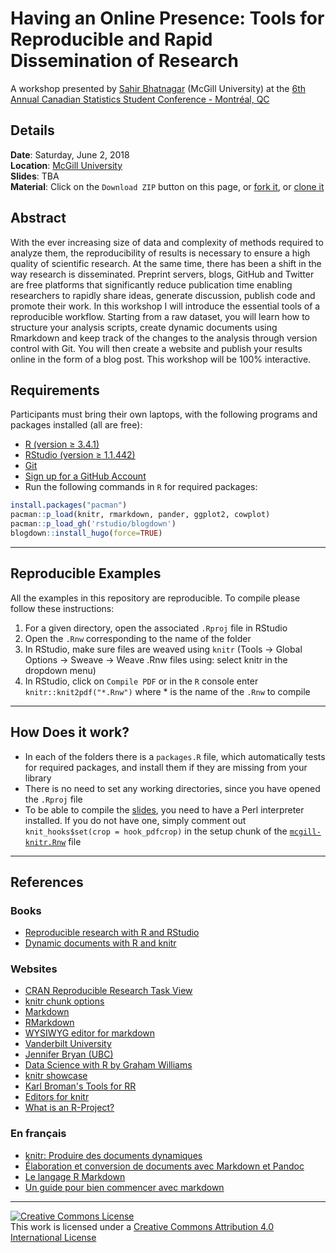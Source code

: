 # Having an Online Presence: Tools for Reproducible and Rapid Dissemination of Research

A workshop presented by [Sahir Bhatnagar](http://sahirbhatnagar.com/) (McGill University) at the [6th Annual Canadian Statistics Student Conference - Montr&eacute;al, QC](https://ssc.ca/en/meeting/sixth-annual-canadian-statistics-student-conference)


## Details

**Date**: Saturday, June 2, 2018  
**Location**: [McGill University](http://www.mcgill.ca/)  
**Slides**: TBA  
**Material**: Click on the `Download ZIP` button on this page, or [fork it](https://help.github.com/articles/fork-a-repo/), or [clone it](http://stackoverflow.com/questions/651038/how-do-you-clone-a-git-repository-into-a-specific-folder)  


## Abstract

With the ever increasing size of data and complexity of methods required to analyze them, the reproducibility of results is necessary to ensure a high quality of scientific research. At the same time, there has been a shift in the way research is disseminated. Preprint servers, blogs, GitHub and Twitter are free platforms that significantly reduce publication time enabling researchers to rapidly share ideas, generate discussion, publish code and promote their work. In this workshop I will introduce the essential tools of a reproducible workflow. Starting from a raw dataset, you will learn how to structure your analysis scripts, create dynamic documents using Rmarkdown and keep track of the changes to the analysis through version control with Git. You will then create a website and publish your results online in the form of a blog post. This workshop will be 100% interactive.


## Requirements

Participants must bring their own laptops, with the following programs and packages installed (all are free):

* [R (version $\geq$ 3.4.1)](http://cran.r-project.org/)
* [RStudio (version $\geq$ 1.1.442)](http://www.rstudio.com/products/rstudio/download/preview/)  
* [Git](https://git-scm.com/downloads)
* [Sign up for a GitHub Account](https://github.com/)
* Run the following commands in `R` for required packages:

```R
install.packages("pacman")
pacman::p_load(knitr, rmarkdown, pander, ggplot2, cowplot)
pacman::p_load_gh('rstudio/blogdown')
blogdown::install_hugo(force=TRUE)
```


----

## Reproducible Examples

All the examples in this repository are reproducible. To compile please follow these instructions:

1. For a given directory, open the associated `.Rproj` file in RStudio
2. Open the `.Rnw` corresponding to the name of the folder
3. In RStudio, make sure files are weaved using `knitr` (Tools -> Global Options -> Sweave -> Weave .Rnw files using: select knitr in the dropdown menu)
4. In RStudio, click on `Compile PDF` or in the `R` console enter `knitr::knit2pdf("*.Rnw")` where * is the name of the `.Rnw` to compile

----

## How Does it work?

* In each of the folders there is a `packages.R` file, which automatically tests for required packages, and install them if they are missing from your library
* There is no need to set any working directories, since you have opened the `.Rproj` file
* To be able to compile the [slides](https://github.com/sahirbhatnagar/knitr-tutorial/tree/master/slides), you need to have a Perl interpreter installed. If you do not have one, simply comment out `knit_hooks$set(crop = hook_pdfcrop)` in the setup chunk of the [`mcgill-knitr.Rnw`](https://github.com/sahirbhatnagar/knitr-tutorial/blob/master/slides/mcgill-knitr.Rnw) file




----

## References

### Books

* [Reproducible research with R and RStudio](http://www.amazon.com/exec/obidos/ASIN/1466572841/7210-20)
* [Dynamic documents with R and knitr](http://www.amazon.com/exec/obidos/ASIN/1482203537/7210-20)


### Websites

* [CRAN Reproducible Research Task View](http://cran.r-project.org/web/views/ReproducibleResearch.html)
* [knitr chunk options](http://yihui.name/knitr/options/)
* [Markdown](http://daringfireball.net/projects/markdown/syntax)
* [RMarkdown](http://rmarkdown.rstudio.com/)
* [WYSIWYG editor for markdown](http://socrates.io/)
* [Vanderbilt University](http://biostat.mc.vanderbilt.edu/wiki/Main/KnitrHowto)
* [Jennifer Bryan (UBC)](https://github.com/jennybc/2015-02-23_bryan-fields-talk)
* [Data Science with R by Graham Williams](http://handsondatascience.com/KnitRO.pdf)
* [knitr showcase](http://yihui.name/knitr/demo/showcase/)
* [Karl Broman's Tools for RR](http://kbroman.org/Tools4RR/)
* [Editors for knitr](http://yihui.name/knitr/demo/editors/)
* [What is an R-Project?](https://support.rstudio.com/hc/en-us/articles/200526207-Using-Projects)

### En fran&ccedil;ais
* [knitr: Produire des documents dynamiques](http://rug.mnhn.fr/semin-r/PDF/semin-R_knitr_PBessonneau_240513.pdf)
* [&Eacute;laboration et conversion de documents avec Markdown et Pandoc](http://enacit1.epfl.ch/markdown-pandoc/)
* [Le langage R Markdown](https://www.france-universite-numerique-mooc.fr/c4x/UPSUD/42001S02/asset/RMarkdown.pdf)
* [Un guide pour bien commencer avec markdown](http://blog.wax-o.com/2014/04/tutoriel-un-guide-pour-bien-commencer-avec-markdown/)


----

<a rel="license" href="http://creativecommons.org/licenses/by/4.0/"><img alt="Creative Commons License" style="border-width:0" src="https://i.creativecommons.org/l/by/4.0/88x31.png" /></a><br />This work is licensed under a <a rel="license" href="http://creativecommons.org/licenses/by/4.0/">Creative Commons Attribution 4.0 International License</a>
